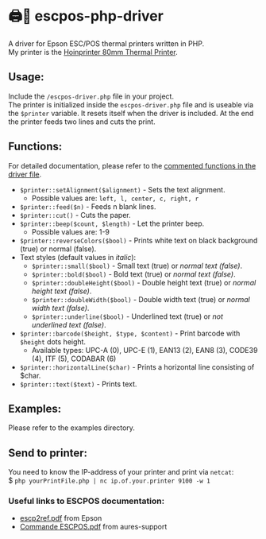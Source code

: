 # :printer::page_facing_up: escpos-php-driver
A driver for Epson ESC/POS thermal printers written in PHP.<br>
My printer is the [Hoinprinter 80mm Thermal Printer](http://hoinprinter.com/en/products/show/80mm-Thermal-Receipt-Printer-2).

## Usage:
Include the `/escpos-driver.php` file in your project.  
The printer is initialized inside the `escpos-driver.php` file and is useable via the `$printer` variable. It resets itself when the driver is included. At the end the printer feeds two lines and cuts the print.

## Functions:
For detailed documentation, please refer to the [commented functions in the driver file](/escpos-driver.php).
- `$printer::setAlignment($alignment)` - Sets the text alignment.
  - Possible values are: `left, l, center, c, right, r`
- `$printer::feed($n)` - Feeds n blank lines.
- `$printer::cut()` - Cuts the paper.
- `$printer::beep($count, $length)` - Let the printer beep.
  - Possible values are: 1-9
- `$printer::reverseColors($bool)` - Prints white text on black background (true) or normal (false).
- Text styles (default values in *italic*):
  - `$printer::small($bool)` - Small text (true) or *normal text (false)*.
  - `$printer::bold($bool)` - Bold text (true) or *normal text (false)*.
  - `$printer::doubleHeight($bool)` - Double height text (true) or *normal height text (false)*.
  - `$printer::doubleWidth($bool)` - Double width text (true) or *normal width text (false)*.
  - `$printer::underline($bool)` - Underlined text (true) or *not underlined text (false)*.
- `$printer::barcode($height, $type, $content)` - Print barcode with `$height` dots height.
  - Available types: UPC-A (0), UPC-E (1), EAN13 (2), EAN8 (3), CODE39 (4), ITF (5), CODABAR (6)
- `$printer::horizontalLine($char)` - Prints a horizontal line consisting of $char.
- `$printer::text($text)` - Prints text.

## Examples:
Please refer to the examples directory.

## Send to printer:
You need to know the IP-address of your printer and print via `netcat`:  
$ `php yourPrintFile.php | nc ip.of.your.printer 9100 -w 1`

### Useful links to ESCPOS documentation:
- [escp2ref.pdf](https://files.support.epson.com/pdf/general/escp2ref.pdf) from Epson
- [Commande ESCPOS.pdf](https://aures-support.com/DATA/drivers/Imprimantes/Commande%20ESCPOS.pdf) from aures-support
